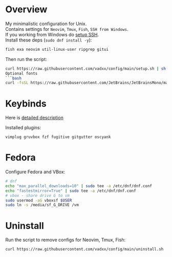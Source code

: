 # Overview
My minimalistic configuration for Unix.  
Contains settings for `Neovim`, `Tmux`, `Fish`, `SSH from Windows`.  
If you working from Windows do [setup SSH](./docs/SSH.md).  
Install these deps (`sudo dnf install -y`):
```bash
fish exa neovim util-linux-user ripgrep gitui
```
Then run the script:
```bash
curl https://raw.githubusercontent.com/vadxx/config/main/setup.sh | sh
Optional fonts
```bash 
curl -fsSL https://raw.githubusercontent.com/JetBrains/JetBrainsMono/master/install_manual.sh | sh
```

# Keybinds
Here is [detailed description](./docs/KEYS.md)

Installed plugins:
```bash
vimplug gruvbox fzf fugitive gitgutter oscyank
```

# Fedora
Configure Fedora and VBox:
```bash
# dnf
echo "max_parallel_downloads=10" | sudo tee -a /etc/dnf/dnf.conf
echo "fastestmirror=True" | sudo tee -a /etc/dnf/dnf.conf
# vbox - share drive G to vm
sudo usermod -aG vboxsf $USER
sudo ln -s /media/sf_G_DRIVE /vm
```

# Uninstall
Run the script to remove configs for Neovim, Tmux, Fish:
```bash
curl https://raw.githubusercontent.com/vadxx/config/main/uninstall.sh | sh
```

